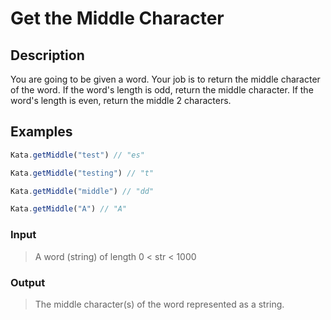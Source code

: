 # Get the Middle Character

## Description

You are going to be given a word. Your job is to return the middle character of the word. If the word's length is odd, return the middle character. If the word's length is even, return the middle 2 characters.

## Examples

```javascript
Kata.getMiddle("test") // "es"

Kata.getMiddle("testing") // "t"

Kata.getMiddle("middle") // "dd"

Kata.getMiddle("A") // "A"
```

### Input

> A word (string) of length 0 < str < 1000

### Output

> The middle character(s) of the word represented as a string.